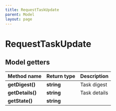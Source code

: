 ```yaml
---
title: RequestTaskUpdate
parent: Model
layout: page
---
```


# RequestTaskUpdate

## Model getters

Method name | Return type | Description
------------ | ------------- | -------------
**getDigest()** | **string** | Task digest
**getDetails()** | **string** | Task details
**getState()** | **string** | 

